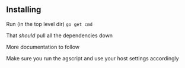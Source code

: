 ## Installing

Run (in the top level dir) `go get cmd`

That *should* pull all the dependencies down

More documentation to follow

Make sure you run the agscript and use your host settings accordingly